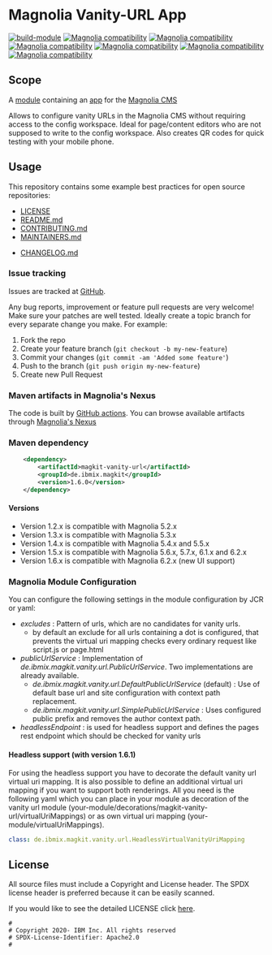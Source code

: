 # Magnolia Vanity-URL App

[![build-module](https://github.com/IBM/magkit-vanity-url/actions/workflows/build.yaml/badge.svg)](https://github.com/IBM/magkit-vanity-url/actions/workflows/build.yaml) 
[![Magnolia compatibility](https://img.shields.io/badge/magnolia-5.4-brightgreen.svg)](https://www.magnolia-cms.com)
[![Magnolia compatibility](https://img.shields.io/badge/magnolia-5.5-brightgreen.svg)](https://www.magnolia-cms.com)
[![Magnolia compatibility](https://img.shields.io/badge/magnolia-5.6-brightgreen.svg)](https://www.magnolia-cms.com)
[![Magnolia compatibility](https://img.shields.io/badge/magnolia-5.7-brightgreen.svg)](https://www.magnolia-cms.com)
[![Magnolia compatibility](https://img.shields.io/badge/magnolia-6.1-brightgreen.svg)](https://www.magnolia-cms.com)
[![Magnolia compatibility](https://img.shields.io/badge/magnolia-6.2-brightgreen.svg)](https://www.magnolia-cms.com)

## Scope

A [module](https://documentation.magnolia-cms.com/display/DOCS/Modules) containing an [app](https://documentation.magnolia-cms.com/display/DOCS/Apps) for the [Magnolia CMS](http://www.magnolia-cms.com)

Allows to configure vanity URLs in the Magnolia CMS without requiring access to the config workspace. Ideal for page/content editors who are not supposed to write to the config workspace. Also creates QR codes for quick testing with your mobile phone.

## Usage

This repository contains some example best practices for open source repositories:

* [LICENSE](LICENSE)
* [README.md](README.md)
* [CONTRIBUTING.md](CONTRIBUTING.md)
* [MAINTAINERS.md](MAINTAINERS.md)
<!-- A Changelog allows you to track major changes and things that happen, https://github.com/github-changelog-generator/github-changelog-generator can help automate the process -->
* [CHANGELOG.md](CHANGELOG.md)

### Issue tracking

Issues are tracked at [GitHub](https://github.com/IBM/magkit-vanity-url/issues).

Any bug reports, improvement or feature pull requests are very welcome! 
Make sure your patches are well tested. Ideally create a topic branch for every separate change you make. 
For example:

1. Fork the repo
2. Create your feature branch (`git checkout -b my-new-feature`)
3. Commit your changes (`git commit -am 'Added some feature'`)
4. Push to the branch (`git push origin my-new-feature`)
5. Create new Pull Request

### Maven artifacts in Magnolia's Nexus

The code is built by [GitHub actions](https://github.com/IBM/magkit-vanity-url/actions/workflows/build.yaml).
You can browse available artifacts through [Magnolia's Nexus](https://nexus.magnolia-cms.com/#nexus-search;quick~magkit-vanity-url)

### Maven dependency

```xml
    <dependency>
        <artifactId>magkit-vanity-url</artifactId>
        <groupId>de.ibmix.magkit</groupId>
        <version>1.6.0</version>
    </dependency>
```

#### Versions

* Version 1.2.x is compatible with Magnolia 5.2.x
* Version 1.3.x is compatible with Magnolia 5.3.x
* Version 1.4.x is compatible with Magnolia 5.4.x and 5.5.x
* Version 1.5.x is compatible with Magnolia 5.6.x, 5.7.x, 6.1.x and 6.2.x
* Version 1.6.x is compatible with Magnolia 6.2.x (new UI support)

### Magnolia Module Configuration

You can configure the following settings in the module configuration by JCR or yaml:
* _excludes_ : Pattern of urls, which are no candidates for vanity urls.
  * by default an exclude for all urls containing a dot is configured, that prevents the virtual uri mapping checks every ordinary request like script.js or page.html 
* _publicUrlService_ : Implementation of _de.ibmix.magkit.vanity.url.PublicUrlService_. Two implementations are already available.
  * _de.ibmix.magkit.vanity.url.DefaultPublicUrlService_ (default) : Use of default base url and site configuration with context path replacement.
  * _de.ibmix.magkit.vanity.url.SimplePublicUrlService_ : Uses configured public prefix and removes the author context path.
* _headlessEndpoint_ : is used for headless support and defines the pages rest endpoint which should be checked for vanity urls

#### Headless support (with version 1.6.1)

For using the headless support you have to decorate the default vanity url virtual uri mapping. It is also possible to define an additional virtual uri mapping 
if you want to support both renderings. All you need is the following yaml which you can place in your module as decoration of the vanity url module 
(your-module/decorations/magkit-vanity-url/virtualUriMappings) or as own virtual uri mapping (your-module/virtualUriMappings).
```yaml
class: de.ibmix.magkit.vanity.url.HeadlessVirtualVanityUriMapping
```

## License

All source files must include a Copyright and License header. The SPDX license header is
preferred because it can be easily scanned.

If you would like to see the detailed LICENSE click [here](LICENSE).

```text
#
# Copyright 2020- IBM Inc. All rights reserved
# SPDX-License-Identifier: Apache2.0
#
```
